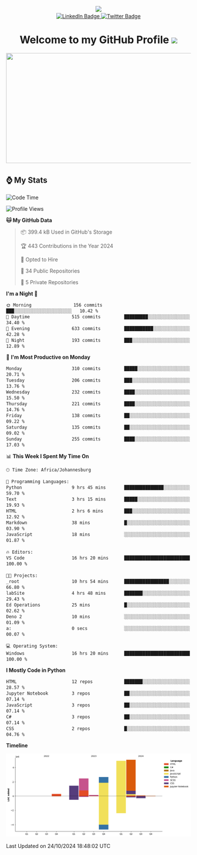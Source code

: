<div id="header" align="center">
  <img src="https://github.com/user-attachments/assets/c79c3d9c-c1c6-4de8-b134-d96659ba3b04" width="100"/>

 <div id="badges">
   <a href="br-code.bcodelabs.com">
     <img src="https://img.shields.io/badge/Website-blue?style=for-the-badge&logo=linkedin&logoColor=white" alt="LinkedIn Badge">
   </a>
  
   <a href="search.bcodelabs.com">
     <img src="https://img.shields.io/badge/searXNG-lightblue?style=for-the-badge&logo=twitter&logoColor=white" alt="Twitter Badge">
   </a>
 </div>
 
 <h1>
  Welcome to my GitHub Profile 
   <img src="https://media.giphy.com/media/hvRJCLFzcasrR4ia7z/giphy.gif" width="30px"/>
 </h1>
 
 <div align="center">
   <img src="https://media.giphy.com/media/dWesBcTLavkZuG35MI/giphy.gif" width="600" height="300"/>
 </div>
</div>

## ⌚ My Stats

<!--START_SECTION:waka-->
![Code Time](http://img.shields.io/badge/Code%20Time-59%20hrs%201%20min-blue)

![Profile Views](http://img.shields.io/badge/Profile%20Views-26-blue)

**🐱 My GitHub Data** 

> 📦 399.4 kB Used in GitHub's Storage 
 > 
> 🏆 443 Contributions in the Year 2024
 > 
> 💼 Opted to Hire
 > 
> 📜 34 Public Repositories 
 > 
> 🔑 5 Private Repositories 
 > 
**I'm a Night 🦉** 

```text
🌞 Morning                156 commits         ███░░░░░░░░░░░░░░░░░░░░░░   10.42 % 
🌆 Daytime                515 commits         █████████░░░░░░░░░░░░░░░░   34.40 % 
🌃 Evening                633 commits         ███████████░░░░░░░░░░░░░░   42.28 % 
🌙 Night                  193 commits         ███░░░░░░░░░░░░░░░░░░░░░░   12.89 % 
```
📅 **I'm Most Productive on Monday** 

```text
Monday                   310 commits         █████░░░░░░░░░░░░░░░░░░░░   20.71 % 
Tuesday                  206 commits         ███░░░░░░░░░░░░░░░░░░░░░░   13.76 % 
Wednesday                232 commits         ████░░░░░░░░░░░░░░░░░░░░░   15.50 % 
Thursday                 221 commits         ████░░░░░░░░░░░░░░░░░░░░░   14.76 % 
Friday                   138 commits         ██░░░░░░░░░░░░░░░░░░░░░░░   09.22 % 
Saturday                 135 commits         ██░░░░░░░░░░░░░░░░░░░░░░░   09.02 % 
Sunday                   255 commits         ████░░░░░░░░░░░░░░░░░░░░░   17.03 % 
```


📊 **This Week I Spent My Time On** 

```text
🕑︎ Time Zone: Africa/Johannesburg

💬 Programming Languages: 
Python                   9 hrs 45 mins       ███████████████░░░░░░░░░░   59.70 % 
Text                     3 hrs 15 mins       █████░░░░░░░░░░░░░░░░░░░░   19.93 % 
HTML                     2 hrs 6 mins        ███░░░░░░░░░░░░░░░░░░░░░░   12.92 % 
Markdown                 38 mins             █░░░░░░░░░░░░░░░░░░░░░░░░   03.90 % 
JavaScript               18 mins             ░░░░░░░░░░░░░░░░░░░░░░░░░   01.87 % 

🔥 Editors: 
VS Code                  16 hrs 20 mins      █████████████████████████   100.00 % 

🐱‍💻 Projects: 
_root                    10 hrs 54 mins      █████████████████░░░░░░░░   66.80 % 
labSite                  4 hrs 48 mins       ███████░░░░░░░░░░░░░░░░░░   29.43 % 
Ed Operations            25 mins             █░░░░░░░░░░░░░░░░░░░░░░░░   02.62 % 
Deno 2                   10 mins             ░░░░░░░░░░░░░░░░░░░░░░░░░   01.09 % 
a:                       0 secs              ░░░░░░░░░░░░░░░░░░░░░░░░░   00.07 % 

💻 Operating System: 
Windows                  16 hrs 20 mins      █████████████████████████   100.00 % 
```

**I Mostly Code in Python** 

```text
HTML                     12 repos            ███████░░░░░░░░░░░░░░░░░░   28.57 % 
Jupyter Notebook         3 repos             ██░░░░░░░░░░░░░░░░░░░░░░░   07.14 % 
JavaScript               3 repos             ██░░░░░░░░░░░░░░░░░░░░░░░   07.14 % 
C#                       3 repos             ██░░░░░░░░░░░░░░░░░░░░░░░   07.14 % 
CSS                      2 repos             █░░░░░░░░░░░░░░░░░░░░░░░░   04.76 % 
```



**Timeline**

![Lines of Code chart](https://raw.githubusercontent.com/brandenvs/brandenvs/main/assets/bar_graph.png)


 Last Updated on 24/10/2024 18:48:02 UTC
<!--END_SECTION:waka-->
<!--
**brandenvs/brandenvs** is a ✨ _special_ ✨ repository because its `README.md` (this file) appears on your GitHub profile.

Here are some ideas to get you started:

- 🔭 I’m currently working on ...
- 🌱 I’m currently learning ...
- 👯 I’m looking to collaborate on ...
- 🤔 I’m looking for help with ...
- 💬 Ask me about ...
- 📫 How to reach me: ...
- 😄 Pronouns: ...
- ⚡ Fun fact: ...
-->
